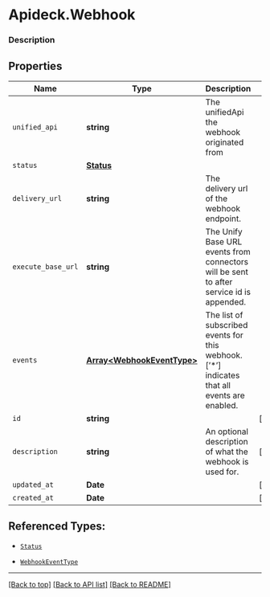 # Apideck.Webhook

### Description

## Properties
Name | Type | Description | Notes
------------ | ------------- | ------------- | -------------
`unified_api` | **string** | The unifiedApi the webhook originated from | 
`status` | [**Status**](Status.md) |  | 
`delivery_url` | **string** | The delivery url of the webhook endpoint. | 
`execute_base_url` | **string** | The Unify Base URL events from connectors will be sent to after service id is appended. | 
`events` | [**Array&lt;WebhookEventType&gt;**](WebhookEventType.md) | The list of subscribed events for this webhook. [’*’] indicates that all events are enabled. | 
`id` | **string** |  | [optional] 
`description` | **string** | An optional description of what the webhook is used for. | [optional] 
`updated_at` | **Date** |  | [optional] 
`created_at` | **Date** |  | [optional] 





## Referenced Types:

* [`Status`](Status.md)


* [`WebhookEventType`](WebhookEventType.md)





---

[[Back to top]](#) [[Back to API list]](../../../../README.md#documentation-for-api-endpoints) [[Back to README]](../../../../README.md)


